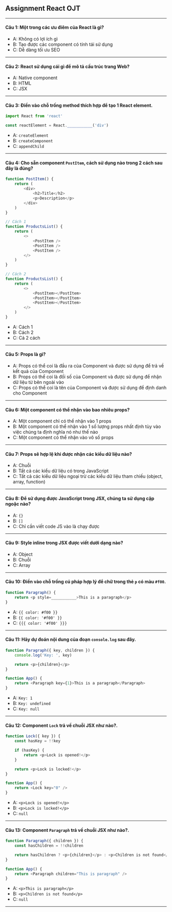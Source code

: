 ## Assignment React OJT

---

#### Câu 1: Một trong các ưu điêm của React là gì?
- A: Không có lợi ích gì
- B: Tạo được các component có tính tái sử dụng
- C: Dễ dàng tối ưu SEO


---

#### Câu 2: React sử dụng cái gì để mô tả cấu trúc trang Web?
- A: Native component
- B: HTML
- C: JSX


---

#### Câu 3: Điền vào chỗ trống method thích hợp để tạo 1 React element.
```js
import React from 'react'

const reactElement = React.___________('div')
```
- A: `createElement`
- B: `createComponent`
- C: `appendChild`


---

#### Câu 4: Cho sẵn component `PostItem`, cách sử dụng nào trong 2 cách sau đây là đúng?
```js
function PostItem() {
    return (
        <div>
            <h2>Title</h2>
            <p>Description</p>
        </div>
    )
}

// Cách 1
function ProductsList() {
    return (
        <>
            <PostItem />
            <PostItem />
            <PostItem />
        </>
    )
}

// Cách 2
function ProductsList() {
    return (
        <>
            <PostItem></PostItem>
            <PostItem></PostItem>
            <PostItem></PostItem>
        </>
    )
}
```
- A: Cách 1
- B: Cách 2
- C: Cả 2 cách


---

#### Câu 5: Props là gì?
- A: Props có thể coi là đầu ra của Component và được sử dụng để trả về kết quả của Component 
- B: Props có thể coi là đối số của Component và được sử dụng để nhận dữ liệu từ bên ngoài vào
- C: Props có thể coi là tên của Component và được sử dụng để định danh cho Component


---

#### Câu 6: Một component có thể nhận vào bao nhiêu props?
- A: Một component chỉ có thể nhận vào 1 props
- B: Một component có thể nhận vào 1 số lượng props nhất định tùy vào việc chúng ta định nghĩa nó như thế nào
- C: Một component có thể nhận vào vô số props


---

#### Câu 7: Props sẽ hợp lệ khi được nhận các kiểu dữ liệu nào?
- A: Chuỗi
- B: Tất cả các kiểu dữ liệu có trong JavaScript
- C: Tất cả các kiểu dữ liệu ngoại trừ các kiểu dữ liệu tham chiếu (object, array, function)


---

#### Câu 8: Để sử dụng được JavaScript trong JSX, chúng ta sử dụng cặp ngoặc nào?
- A: `{}`
- B: `[]`
- C: Chỉ cần viết code JS vào là chạy được


---

#### Câu 9: Style inline trong JSX được viết dưới dạng nào?
- A: Object
- B: Chuỗi
- C: Array


---

#### Câu 10: Điền vào chỗ trống cú pháp hợp lý để chữ trong thẻ `p` có màu `#f00`.
```js
function Paragraph() {
    return <p style=___________>This is a paragraph</p>
}
```
- A: `{{ color: #f00 }}`
- B: `{{ color: '#f00' }}`
- C: `{{{ color: '#f00' }}}`


---

#### Câu 11: Hãy dự đoán nội dung của đoạn `console.log` sau đây.
```js
function Paragraph({ key, children }) {
    console.log('Key: ', key)

    return <p>{children}</p>
}

function App() {
    return <Paragraph key={1}>This is a paragraph</Paragraph>
}
```
- A: `Key: 1`
- B: `Key: undefined`
- C: `Key: null`


---

#### Câu 12: Component `Lock` trả về chuỗi JSX như nào?.
```js
function Lock({ key }) {
    const hasKey = !!key

    if (hasKey) {
        return <p>Lock is opened!</p>
    }

    return <p>Lock is locked!</p>
}

function App() {
    return <Lock key="0" />
}
```
- A: `<p>Lock is opened!</p>`
- B: `<p>Lock is locked!</p>`
- C: `null`


---

#### Câu 13: Component `Paragraph` trả về chuỗi JSX như nào?.
```js
function Paragraph({ children }) {
    const hasChildren = !!children

    return hasChildren ? <p>{children}</p> : <p>Children is not found</p>
}

function App() {
    return <Paragraph children="This is paragraph" />
}
```
- A: `<p>This is paragraph</p>`
- B: `<p>Children is not found</p>`
- C: `null`


---
